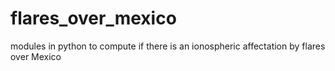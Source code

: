 # flares_over_mexico
modules in python to compute if there is an ionospheric affectation by flares over Mexico
